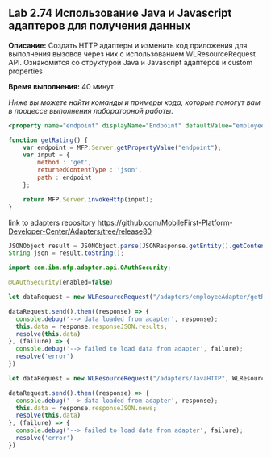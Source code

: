 ## Lab 2.74 Использование Java и Javascript адаптеров для получения данных

**Описание:** Создать HTTP адаптеры и изменить код приложения для выполнения вызовов через  них с использованием WLResourceRequest API. Ознакомится со структурой Java и Javascript адаптеров и custom properties 

**Время выполнения:** 40 минут 

*Ниже вы можете найти команды и примеры кода, которые помогут вам в процессе выполнения лабораторной работы*. 

```xml
<property name="endpoint" displayName="Endpoint" defaultValue="employees" type="string" />
```

```javascript
function getRating() {
	var endpoint = MFP.Server.getPropertyValue("endpoint");
	var input = {
	    method : 'get',
	    returnedContentType : 'json',
	    path : endpoint
	};

	return MFP.Server.invokeHttp(input);
}
```

link to adapters repository
https://github.com/MobileFirst-Platform-Developer-Center/Adapters/tree/release80

```java
JSONObject result = JSONObject.parse(JSONResponse.getEntity().getContent());
String json = result.toString();
```

```java
import com.ibm.mfp.adapter.api.OAuthSecurity;

@OAuthSecurity(enabled=false)
```

```typescript
let dataRequest = new WLResourceRequest("/adapters/employeeAdapter/getRating", WLResourceRequest.GET);

dataRequest.send().then((response) => {
  console.debug('--> data loaded from adapter', response);
  this.data = response.responseJSON.results;
  resolve(this.data)
}, (failure) => {
  console.debug('--> failed to load data from adapter', failure);
  resolve('error')
})
```

```typescript
let dataRequest = new WLResourceRequest("/adapters/JavaHTTP", WLResourceRequest.GET);

dataRequest.send().then((response) => {
  console.debug('--> data loaded from adapter', response);
  this.data = response.responseJSON.news;
  resolve(this.data)
}, (failure) => {
  console.debug('--> failed to load data from adapter', failure);
  resolve('error')
})
```

